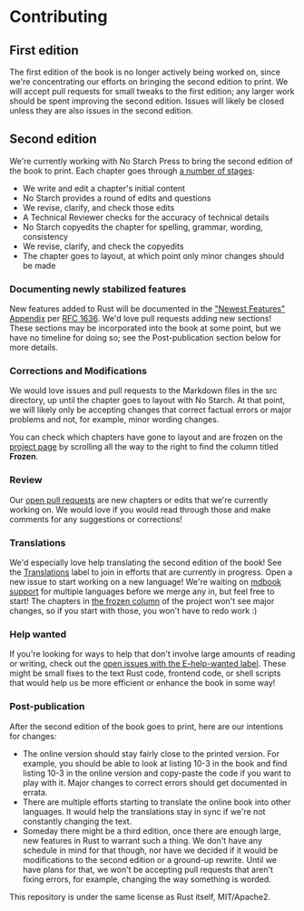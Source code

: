 # Contributing

## First edition

The first edition of the book is no longer actively being worked on, since
we're concentrating our efforts on bringing the second edition to print. We
will accept pull requests for small tweaks to the first edition; any larger
work should be spent improving the second edition. Issues will likely be closed
unless they are also issues in the second edition.

## Second edition

We're currently working with No Starch Press to bring the second edition of the
book to print. Each chapter goes through [a number of stages][project]:

[project]: https://github.com/rust-lang/book/projects/1

* We write and edit a chapter's initial content
* No Starch provides a round of edits and questions
* We revise, clarify, and check those edits
* A Technical Reviewer checks for the accuracy of technical details
* No Starch copyedits the chapter for spelling, grammar, wording, consistency
* We revise, clarify, and check the copyedits
* The chapter goes to layout, at which point only minor changes should be made

### Documenting newly stabilized features

New features added to Rust will be documented in the ["Newest Features"
Appendix][new] per [RFC 1636][rfc]. We'd love pull requests adding new
sections! These sections may be incorporated into the book at some point, but
we have no timeline for doing so; see the Post-publication section below for
more details.

[new]: https://github.com/rust-lang/book/blob/master/second-edition/src/appendix-07-newest-features.md
[rfc]: https://github.com/rust-lang/rfcs/pull/1636#issuecomment-247325313

### Corrections and Modifications

We would love issues and pull requests to the Markdown files in the src
directory, up until the chapter goes to layout with No Starch. At that point,
we will likely only be accepting changes that correct factual errors or major
problems and not, for example, minor wording changes.

You can check which chapters have gone to layout and are frozen on the [project
page][project] by scrolling all the way to the right to find the column titled
**Frozen**.

### Review

Our [open pull requests][pulls] are new chapters or edits that we're currently
working on. We would love if you would read through those and make comments for
any suggestions or corrections!

[pulls]: https://github.com/rust-lang/book/pulls

### Translations

We'd especially love help translating the second edition of the book! See the
[Translations] label to join in efforts that are currently in progress. Open
a new issue to start working on a new language! We're waiting on [mdbook
support] for multiple languages before we merge any in, but feel free to
start! The chapters in [the frozen column] of the project won't see major
changes, so if you start with those, you won't have to redo work :)

[Translations]: https://github.com/rust-lang/book/issues?q=is%3Aopen+is%3Aissue+label%3ATranslations
[mdbook support]: https://github.com/azerupi/mdBook/issues/5
[the frozen column]: https://github.com/rust-lang/book/projects/1

### Help wanted

If you're looking for ways to help that don't involve large amounts of reading
or writing, check out the [open issues with the E-help-wanted
label][help-wanted]. These might be small fixes to the text Rust code, frontend
code, or shell scripts that would help us be more efficient or enhance the book
in some way!

[help-wanted]: https://github.com/rust-lang/book/issues?q=is%3Aopen+is%3Aissue+label%3AE-help-wanted

### Post-publication

After the second edition of the book goes to print, here are our intentions for
changes:

* The online version should stay fairly close to the printed version. For
  example, you should be able to look at listing 10-3 in the book and find
  listing 10-3 in the online version and copy-paste the code if you want to
  play with it. Major changes to correct errors should get documented in
  errata.
* There are multiple efforts starting to translate the online book into
  other languages. It would help the translations stay in sync if we're not
  constantly changing the text.
* Someday there might be a third edition, once there are enough large, new
  features in Rust to warrant such a thing. We don't have any schedule in mind
  for that though, nor have we decided if it would be modifications to the
  second edition or a ground-up rewrite. Until we have plans for that, we won't
  be accepting pull requests that aren't fixing errors, for example, changing
  the way something is worded.

This repository is under the same license as Rust itself, MIT/Apache2.

